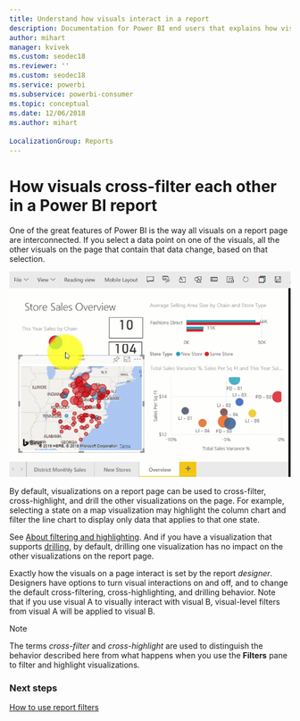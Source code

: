 ```yaml
---
title: Understand how visuals interact in a report
description: Documentation for Power BI end users that explains how visuals interact on a report page. 
author: mihart
manager: kvivek
ms.custom: seodec18
ms.reviewer: ''
ms.custom: seodec18
ms.service: powerbi
ms.subservice: powerbi-consumer
ms.topic: conceptual
ms.date: 12/06/2018
ms.author: mihart

LocalizationGroup: Reports
---
```


# How visuals cross-filter each other in a Power BI report
One of the great features of Power BI is the way all visuals on a report page are interconnected. If you select a data point on one of the visuals, all the other visuals on the page that contain that data change, based on that selection. 

![video of visuals interacting](media/end-user-interactions/interactions.gif)

By default, visualizations on a report page can be used to cross-filter, cross-highlight, and drill the other visualizations on the page. For example, selecting a state on a map visualization may highlight the column chart and filter the line chart to display only data that applies to that one state.

See [About filtering and highlighting](../power-bi-reports-filters-and-highlighting.md). And if you have a visualization that supports [drilling](../power-bi-visualization-drill-down.md), by default, drilling one visualization has no impact on the other visualizations on the report page. 

Exactly how the visuals on a page interact is set by the report *designer*. Designers have options to turn visual interactions on and off, and to change the default cross-filtering,  cross-highlighting, and drilling behavior. Note that if you use visual A to visually interact with visual B, visual-level filters from visual A will be applied to visual B.
  
> [!NOTE]
> The terms *cross-filter* and *cross-highlight* are used to distinguish the behavior described here from what happens when you use the **Filters** pane to filter and highlight visualizations.  

### Next steps
[How to use report filters](../power-bi-how-to-report-filter.md)
